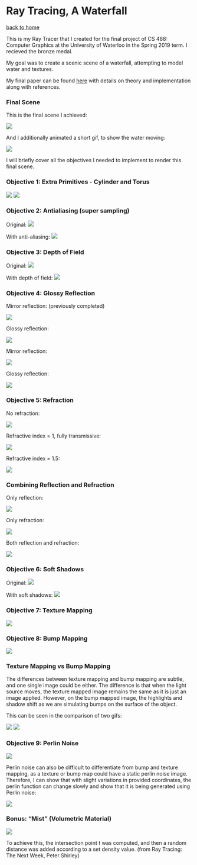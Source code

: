 # Ray Tracing, A Waterfall

[back to home](/index.md)

This is my Ray Tracer that I created for the final project of CS 488: Computer Graphics at the University of Waterloo in the Spring 2019 term. I recieved the bronze medal. 

My goal was to create a scenic scene of a waterfall, attempting to model water and textures.

My final paper can be found [here](waterfall-images/finalpaper.pdf) with details on theory and implementation along with references.

### Final Scene
This is the final scene I achieved:

<img src="waterfall-images/final-scene-image.png">

And I additionally animated a short gif, to show the water moving:

<img src="waterfall-images/final-scene-gif.gif">

I will briefly cover all the objectives I needed to implement to render this final scene.

### Objective 1: Extra Primitives - Cylinder and Torus
<img src="waterfall-images/objective-cylinder.png">

<img src="waterfall-images/objective-torus.png">

### Objective 2: Antialiasing (super sampling)
Original:
<img src="waterfall-images/all-primitives-no-anti.png">

With anti-aliasing:
<img src="waterfall-images/all-primitives-anti.png">

### Objective 3: Depth of Field
Original:
<img src="waterfall-images/objective-no-dof.png">

With depth of field:
<img src="waterfall-images/objective-dof.png">

### Objective 4: Glossy Reflection
Mirror reflection: (previously completed)

<img src="waterfall-images/objective-glossyreflection1-off.png">

Glossy reflection:

<img src="waterfall-images/objective-glossyreflection1-on.png">

Mirror reflection:

<img src="waterfall-images/objective-glossyreflection2-off.png">

Glossy reflection:

<img src="waterfall-images/objective-glossyreflection2-on.png">

### Objective 5: Refraction
No refraction:

<img src="waterfall-images/objective-refraction1-off.png">

Refractive index = 1, fully transmissive:

<img src="waterfall-images/objective-refraction-1.png">

Refractive index = 1.5:

<img src="waterfall-images/objective-refraction-1.5.png">

### Combining Reflection and Refraction
Only reflection:

<img src="waterfall-images/objective-refractreflect-reflect.png">

Only refraction:

<img src="waterfall-images/objective-refractreflect-refract.png">

Both reflection and refraction:

<img src="waterfall-images/objective-refractreflect-both.png">

### Objective 6: Soft Shadows
Original:
<img src="waterfall-images/objective-softshadows-off.png">

With soft shadows:
<img src="waterfall-images/objective-softshadows.png">

### Objective 7: Texture Mapping
<img src="waterfall-images/objective-texture.png">

### Objective 8: Bump Mapping
<img src="waterfall-images/objective-bump.png">

### Texture Mapping vs Bump Mapping
The differences between texture mapping and bump mapping are subtle, and one single image could be either. The difference is that when the light source moves, the texture mapped image remains the same as it is just an image applied. However, on the bump mapped image, the highlights and shadow shift as we are simulating bumps on the surface of the object.

This can be seen in the comparison of two gifs:

<img src="waterfall-images/texture-gif.gif">
<img src="waterfall-images/bump-gif.gif">

### Objective 9: Perlin Noise

<img src="waterfall-images/objective-perlin.png">

Perlin noise can also be difficult to differentiate from bump and texture mapping, as a texture or bump map could have a static perlin noise image. Therefore, I can show that with slight variations in provided coordinates, the perlin function can change slowly and show that it is being generated using Perlin noise:

<img src="waterfall-images/perlin-gif.gif">

### Bonus: “Mist” (Volumetric Material)

<img src="waterfall-images/bonus-mist.png">

To achieve this, the intersection point t was computed, and then a random distance was added according to a set density value. (from Ray Tracing: The Next Week, Peter Shirley)
